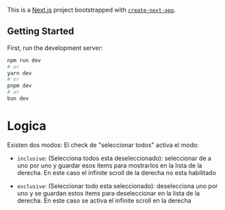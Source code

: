 This is a [Next.js](https://nextjs.org) project bootstrapped with [`create-next-app`](https://nextjs.org/docs/app/api-reference/cli/create-next-app).

## Getting Started

First, run the development server:

```bash
npm run dev
# or
yarn dev
# or
pnpm dev
# or
bun dev
```

# Logica

Existen dos modos:
El check de "seleccionar todos" activa el modo:

- `inclusive`: (Selecciona todos esta deseleccionado): seleccionar de a uno por uno y guardar esos items para 
mostrarlos en la lista de la derecha.
En este caso el infinite scroll de la derecha no esta habilitado

- `exclusive`: (Seleccionar todo esta seleccionado): deselecciona uno por uno y se guardan estos items para
deseleccionar en la lista de la derecha.
En este caso se activa el infinite scroll en la derecha 